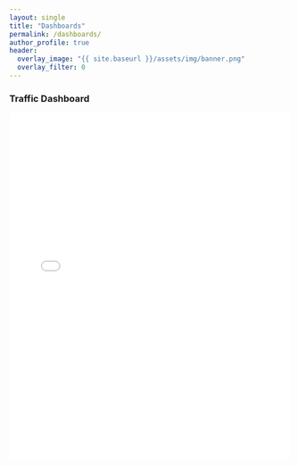 ```yaml
---
layout: single
title: "Dashboards"
permalink: /dashboards/
author_profile: true
header:
  overlay_image: "{{ site.baseurl }}/assets/img/banner.png"
  overlay_filter: 0
---
```


### Traffic Dashboard
<div class="embed-container">
  <iframe width="100%" height="620" src="PASTE_PBI_EMBED_URL" frameborder="0" allowfullscreen="true"></iframe>
</div>
